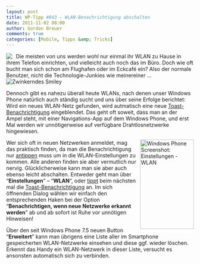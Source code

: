 ```yaml
---
layout: post
title: WP-Tipp #043 – WLAN-Benachrichtigung abschalten
date: 2011-11-02 08:00
author: Gordon Breuer
comments: true
categories: [Mobile, Tipps &amp; Tricks]
---
```

<p><img style="margin: 0px 10px 0px 0px; display: inline; float: left" align="left" src="http://anheledirwp.blob.core.windows.net/wordpress/2011/11/telefon.png" /></p>  <p>Die meisten von uns werden wohl nur einmal ihr WLAN zu Hause in ihrem Telefon einrichten, und vielleicht auch noch das im Büro. Doch wie oft bucht man sich schon am Flughafen oder im Eckcafé ein? Also der normale Benutzer, nicht die Technologie-Junkies wie meinereiner … <img style="border-bottom-style: none; border-left-style: none; border-top-style: none; border-right-style: none" class="wlEmoticon wlEmoticon-winkingsmile" alt="Zwinkerndes Smiley" src="http://anheledirwp.blob.core.windows.net/wordpress/2011/11/wlEmoticon-winkingsmile.png" /></p>  <p>Dennoch gibt es nahezu überall heute WLANs, nach denen unser Windows Phone natürlich auch ständig sucht und uns über seine Erfolge berichtet: Wird ein neues WLAN-Netz gefunden, wird autmatisch eine neue <a href="/post/2011/10/17/WP-Tipp-031-%E2%80%93-Mit-einem-Wisch-ist-alles-weg.aspx">Toast-Benachrichtigung</a> eingeblendet. Das geht oft soweit, dass man an der Ampel steht, mit einer Navigations-App auf dem Windows Phone, und erst Mal werden wir unnötigerweise auf verfügbare Drahtlosnetzwerke hingewiesen.</p>  <p><img style="background-image: none; border-bottom: 0px; border-left: 0px; margin: 0px 0px 0px 10px; padding-left: 0px; padding-right: 0px; display: inline; float: right; border-top: 0px; border-right: 0px; padding-top: 0px" title="" border="0" alt="Windows Phone Screenshot: Einstellungen - WLAN" align="right" src="http://anheledirwp.blob.core.windows.net/wordpress/2011/11/Screen-Capture_thumb.jpg" width="144" height="240" />Wer sich oft in neuen Netzwerken anmeldet, mag das praktisch finden, da man die Benachrichtigung nur <a href="/post/2011/09/12/WP7-Tipp-007-%E2%80%93-Standard-Gesten.aspx">antippen</a> muss um in die WLAN-Einstellungen zu kommen. Alle anderen fínden sie aber vermutlich nur nervig. Glücklicherweise kann man sie aber auch ebenso leicht abschalten. Entweder geht man über “<strong>Einstellungen</strong>” – “<strong>WLAN</strong>“, oder <a href="/post/2011/09/12/WP7-Tipp-007-%E2%80%93-Standard-Gesten.aspx">tippt</a> beim nächsten mal die <a href="/post/2011/10/17/WP-Tipp-031-%E2%80%93-Mit-einem-Wisch-ist-alles-weg.aspx">Toast-Benachrichtigung</a> an. Im sich öffnenden Dialog wählen wir einfach den entsprechenden Haken bei der Option “<strong>Benachrichtigen, wenn neue Netzwerke erkannt werden</strong>” ab und ab sofort ist Ruhe vor unnötigen Hinweisen!</p>  <p>Über den seit Windows Phone 7.5 neuen Button “<strong>Erweitert</strong>” kann man übrigens eine Liste aller im Smartphone gespeicherten WLAN-Netzwerke einsehen und diese ggf. wieder löschen. Erkennt das Handy ein WLAN-Netzwerk in dieser Liste, versucht es ansonsten automatisch sich zu verbinden.</p>
